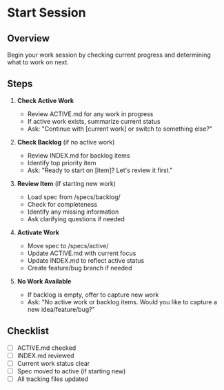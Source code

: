 # Start Session

## Overview
Begin your work session by checking current progress and determining what to work on next.

## Steps

1. **Check Active Work**
   - Review ACTIVE.md for any work in progress
   - If active work exists, summarize current status
   - Ask: "Continue with [current work] or switch to something else?"

2. **Check Backlog** (if no active work)
   - Review INDEX.md for backlog items
   - Identify top priority item
   - Ask: "Ready to start on [item]? Let's review it first."

3. **Review Item** (if starting new work)
   - Load spec from /specs/backlog/
   - Check for completeness
   - Identify any missing information
   - Ask clarifying questions if needed

4. **Activate Work**
   - Move spec to /specs/active/
   - Update ACTIVE.md with current focus
   - Update INDEX.md to reflect active status
   - Create feature/bug branch if needed

5. **No Work Available**
   - If backlog is empty, offer to capture new work
   - Ask: "No active work or backlog items. Would you like to capture a new idea/feature/bug?"

## Checklist
- [ ] ACTIVE.md checked
- [ ] INDEX.md reviewed
- [ ] Current work status clear
- [ ] Spec moved to active (if starting new)
- [ ] All tracking files updated